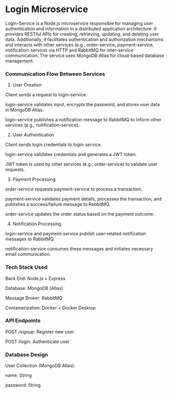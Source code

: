 # Login Microservice

Login-Service is a Node.js microservice responsible for managing user authentication and information in a distributed application architecture. It provides RESTful APIs for creating, retrieving, updating, and deleting user data. Additionally, it facilitates authentication and authorization mechanisms and interacts with other services (e.g., order-service, payment-service, notification-service) via HTTP and RabbitMQ for inter-service communication. The service uses MongoDB Atlas for cloud-based database management.

### Communication Flow Between Services

1. User Creation

Client sends a request to login-service.

login-service validates input, encrypts the password, and stores user data in MongoDB Atlas.

login-service publishes a notification message to RabbitMQ to inform other services (e.g., notification-service).

2. User Authentication

Client sends login credentials to login-service.

login-service validates credentials and generates a JWT token.

JWT token is used by other services (e.g., order-service) to validate user requests.

3. Payment Processing

order-service requests payment-service to process a transaction.

payment-service validates payment details, processes the transaction, and publishes a success/failure message to RabbitMQ.

order-service updates the order status based on the payment outcome.

4. Notification Processing

login-service and payment-service publish user-related notification messages to RabbitMQ.

notification-service consumes these messages and initiates necessary email communication.

### Tech Stack Used

Back End: Node.js + Express

Database: MongoDB (Atlas)

Message Broker: RabbitMQ

Containerization: Docker + Docker Desktop

### API Endpoints

POST /signup: Register new user

POST /login: Authenticate user

### Database Design

User Collection (MongoDB Atlas):

name: String

password: String
